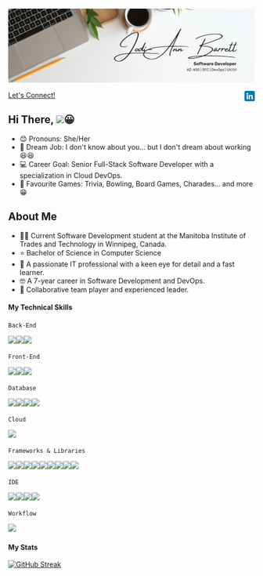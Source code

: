 <!--
**moorebarrett-jodiann/moorebarrett-jodiann** is a ✨ _special_ ✨ repository because its `README.md` (this file) appears on your GitHub profile.

Here are some ideas to get you started:

- 🔭 I’m currently working on ...
- 🌱 I’m currently learning ...
- 👯 I’m looking to collaborate on ...
- 🤔 I’m looking for help with ...
- 💬 Ask me about ...
- 📫 How to reach me: ...
- 😄 Pronouns: ...
- ⚡ Fun fact: ...
-->

![Banner](./src/images/banner.png?raw=true "Banner")

<p>
  <a href="https://www.linkedin.com/in/jodiannmoorebarrett/">  Let's Connect!
    <img align="right" src="./src/images/linkedin.png" alt="linkedin-icon" height="21px" width="21px"/>
  </a>
</p>

## Hi There, <img src="https://media.giphy.com/media/hvRJCLFzcasrR4ia7z/giphy.gif" width="30px"/>😀

- 😊 Pronouns: She/Her
- 💬 Dream Job: I don't know about you... but I don't dream about working 😆😆
- 💻 Career Goal: Senior Full-Stack Software Developer with a specialization in Cloud DevOps.
- 🎲 Favourite Games: Trivia, Bowling, Board Games, Charades... and more 😁

## About Me
- 👩‍🎓 Current Software Development student at the Manitoba Institute of Trades and Technology in Winnipeg, Canada.
- ⭐ Bachelor of Science in Computer Science
- 🧐 A passionate IT professional with a keen eye for detail and a fast learner.
- 🤓 A 7-year career in Software Development and DevOps.
- 🤝 Collaborative team player and experienced leader.

#### My Technical Skills

`Back-End`

![](https://img.shields.io/badge/C%23-38B2AC?style=for-the-badge&logo=c-sharp&logoColor=white)![](https://img.shields.io/badge/PHP-38B2AC?style=for-the-badge&logo=php&logoColor=white)![](https://img.shields.io/badge/java-38B2AC?style=for-the-badge&logo=java&logoColor=white)

`Front-End`

![](https://img.shields.io/badge/html5-38B2AC?style=for-the-badge&logo=html5&logoColor=white)![](https://img.shields.io/badge/css3-38B2AC?style=for-the-badge&logo=css3&logoColor=white)![](https://img.shields.io/badge/JavaScript-38B2AC?style=for-the-badge&logo=javascript&logoColor=white)

`Database`

![](https://img.shields.io/badge/Microsoft_SQL_Server-38B2AC?style=for-the-badge&logo=microsoft-sql-server&logoColor=white)![](https://img.shields.io/badge/MongoDB-38B2AC?style=for-the-badge&logo=mongodb&logoColor=white)![](https://img.shields.io/badge/MySQL-38B2AC?style=for-the-badge&logo=mysql&logoColor=white)![](https://img.shields.io/badge/Oracle-38B2AC?style=for-the-badge&logo=Oracle&logoColor=white)

`Cloud` 

![](https://img.shields.io/badge/Azure_DevOps-38B2AC?style=for-the-badge&logo=azure-devops&logoColor=white)

`Frameworks & Libraries`

![](https://img.shields.io/badge/.NET-38B2AC?style=for-the-badge&logo=dotnet&logoColor=white)![](https://img.shields.io/badge/Apache-38B2AC?style=for-the-badge&logo=Apache&logoColor=white)![](https://img.shields.io/badge/firebase-38B2AC?style=for-the-badge&logo=firebase&logoColor=white)![](https://img.shields.io/badge/kubernetes-38B2AC.svg?&style=for-the-badge&logo=kubernetes&logoColor=white)![](https://img.shields.io/badge/Node.js-38B2AC?style=for-the-badge&logo=nodedotjs&logoColor=white)![](https://img.shields.io/badge/npm-38B2AC?style=for-the-badge&logo=npm&logoColor=white)![](https://img.shields.io/badge/React-38B2AC?style=for-the-badge&logo=react&logoColor=white)![](https://img.shields.io/badge/Sass-38B2AC?style=for-the-badge&logo=sass&logoColor=white)![](https://img.shields.io/badge/Xampp-38B2AC?style=for-the-badge&logo=xampp&logoColor=white)

`IDE`

![](https://img.shields.io/badge/VSCode-38B2AC?style=for-the-badge&logo=visual%20studio%20code&logoColor=white)![](https://img.shields.io/badge/Visual_Studio-38B2AC?style=for-the-badge&logo=visual%20studio&logoColor=white)![](https://img.shields.io/badge/sublime-38B2AC?style=for-the-badge&logo=sublime-text&logoColor=white)![](https://img.shields.io/badge/Eclipse-38B2AC?style=for-the-badge&logo=eclipse&logoColor=white)

`Workflow`

![](https://img.shields.io/badge/Jira-38B2AC?style=for-the-badge&logo=Jira&logoColor=white)

#### My Stats

[![GitHub Streak](https://streak-stats.demolab.com?user=moorebarrett-jodiann&theme=highcontrast)](https://git.io/streak-stats)
